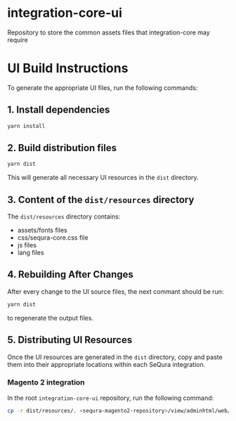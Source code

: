 # integration-core-ui
Repository to store the common assets files that integration-core may require

# UI Build Instructions

To generate the appropriate UI files, run the following commands:

## 1. Install dependencies

```bash
yarn install
```

## 2. Build distribution files

```bash
yarn dist
```

This will generate all necessary UI resources in the ```dist``` directory.

## 3. Content of the ```dist/resources``` directory
The ```dist/resources``` directory contains:
- assets/fonts files
- css/sequra-core.css file
- js files
- lang files

## 4. Rebuilding After Changes

After every change to the UI source files, the next commant should be run:

```bash
yarn dist
```

to regenerate the output files.

## 5. Distributing UI Resources

Once the UI resources are generated in the `dist` directory, copy and paste them into their appropriate locations within each SeQura integration.

### Magento 2 integration

In the root `integration-core-ui` repository, run the following command:

```bash
cp -r dist/resources/. <sequra-magento2-repository>/view/adminhtml/web/
```